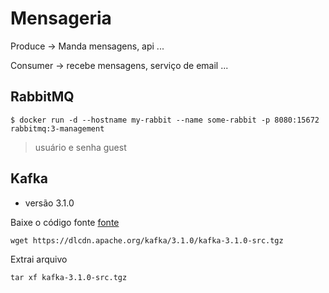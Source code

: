 # Mensageria

Produce -> Manda mensagens, api ...

<p>
Consumer -> recebe mensagens, serviço de email ...


## RabbitMQ

```
$ docker run -d --hostname my-rabbit --name some-rabbit -p 8080:15672 rabbitmq:3-management
```
> usuário e senha guest


## Kafka

* versão 3.1.0

Baixe o código fonte [fonte](https://dlcdn.apache.org/kafka/3.1.0/kafka-3.1.0-src.tgz)

```
wget https://dlcdn.apache.org/kafka/3.1.0/kafka-3.1.0-src.tgz
```

Extrai arquivo
```
tar xf kafka-3.1.0-src.tgz
```
